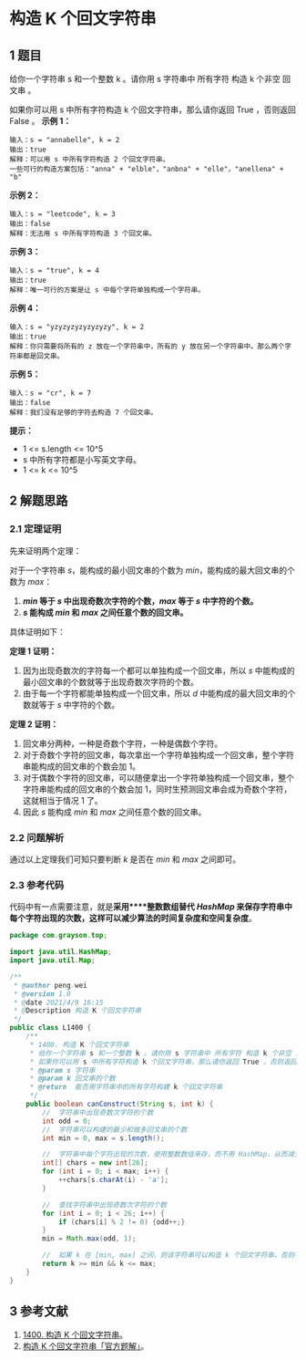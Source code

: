 # 构造 K 个回文字符串

## 1 题目

给你一个字符串 s 和一个整数 k 。请你用 s 字符串中 所有字符 构造 k 个非空 回文串 。

如果你可以用 s 中所有字符构造 k 个回文字符串，那么请你返回 True ，否则返回 False 。
**示例 1：**

```
输入：s = "annabelle", k = 2
输出：true
解释：可以用 s 中所有字符构造 2 个回文字符串。
一些可行的构造方案包括："anna" + "elble"，"anbna" + "elle"，"anellena" + "b"
```

**示例 2：**

```
输入：s = "leetcode", k = 3
输出：false
解释：无法用 s 中所有字符构造 3 个回文串。
```

**示例 3：**

```
输入：s = "true", k = 4
输出：true
解释：唯一可行的方案是让 s 中每个字符单独构成一个字符串。
```

**示例 4：**

```
输入：s = "yzyzyzyzyzyzyzy", k = 2
输出：true
解释：你只需要将所有的 z 放在一个字符串中，所有的 y 放在另一个字符串中。那么两个字符串都是回文串。
```

**示例 5：**

```
输入：s = "cr", k = 7
输出：false
解释：我们没有足够的字符去构造 7 个回文串。
```

**提示：**

* 1 <= s.length <= 10^5
* s 中所有字符都是小写英文字母。
* 1 <= k <= 10^5

## 2 解题思路

### 2.1 定理证明

先来证明两个定理：

对于一个字符串 $s$，能构成的最小回文串的个数为 $min$，能构成的最大回文串的个数为 $max$：

1. **$min$ 等于 $s$ 中出现奇数次字符的个数，$max$ 等于 $s$ 中字符的个数。**
2. **$s$ 能构成 $min$ 和 $max$ 之间任意个数的回文串。**

具体证明如下：

**定理 1 证明：**

1. 因为出现奇数次的字符每一个都可以单独构成一个回文串，所以 $s$ 中能构成的最小回文串的个数就等于出现奇数次字符的个数。
2. 由于每一个字符都能单独构成一个回文串，所以 $d$ 中能构成的最大回文串的个数就等于 $s$ 中字符的个数。

**定理 2 证明：**

1. 回文串分两种，一种是奇数个字符，一种是偶数个字符。
2. 对于奇数个字符的回文串，每次拿出一个字符单独构成一个回文串，整个字符串能构成的回文串的个数会加 1。
3. 对于偶数个字符的回文串，可以随便拿出一个字符单独构成一个回文串，整个字符串能构成的回文串的个数会加 1，同时生预测回文串会成为奇数个字符，这就相当于情况 1 了。
4. 因此 $s$ 能构成 $min$ 和 $max$ 之间任意个数的回文串。

### 2.2 问题解析

通过以上定理我们可知只要判断 $k$ 是否在 $min$ 和 $max$ 之间即可。

### 2.3 参考代码

代码中有一点需要注意，就是**采用****整数数组替代 $HashMap$ 来保存字符串中每个字符出现的次数，这样可以减少算法的时间复杂度和空间复杂度**。

```java
package com.grayson.top;

import java.util.HashMap;
import java.util.Map;

/**
 * @author peng.wei
 * @version 1.0
 * @date 2021/4/9 16:15
 * @Description 构造 K 个回文字符串
 */
public class L1400 {
    /**
     * 1400. 构造 K 个回文字符串
     * 给你一个字符串 s 和一个整数 k 。请你用 s 字符串中 所有字符 构造 k 个非空 回文串 。
     * 如果你可以用 s 中所有字符构造 k 个回文字符串，那么请你返回 True ，否则返回 False 。
     * @param s 字符串
     * @param k 回文串的个数
     * @return  能否用字符串中的所有字符构建 k 个回文字符串
     */
    public boolean canConstruct(String s, int k) {
        //  字符串中出现奇数次字符的个数
        int odd = 0;
        //  字符串可以构建的最少和做多回文串的个数
        int min = 0, max = s.length();

        //  字符串中每个字符出现的次数，使用整数数组来存，而不用 HashMap，从而减少算法的时间和空间复杂度
        int[] chars = new int[26];
        for (int i = 0; i < max; i++) {
            ++chars[s.charAt(i) - 'a'];
        }

        //  查找字符串中出现奇数次字符的个数
        for (int i = 0; i < 26; i++) {
            if (chars[i] % 2 != 0) {odd++;}
        }
        min = Math.max(odd, 1);

        //  如果 k 在 [min, max] 之间，则该字符串可以构造 k 个回文字符串，否则不可以
        return k >= min && k <= max;
    }
}
```

## 3 参考文献

1. [1400. 构造 K 个回文字符串](https://leetcode-cn.com/problems/construct-k-palindrome-strings)。
2. [构造 K 个回文字符串「官方题解」](https://leetcode-cn.com/problems/construct-k-palindrome-strings/solution/gou-zao-k-ge-hui-wen-zi-fu-chuan-by-leetcode-solut)。

